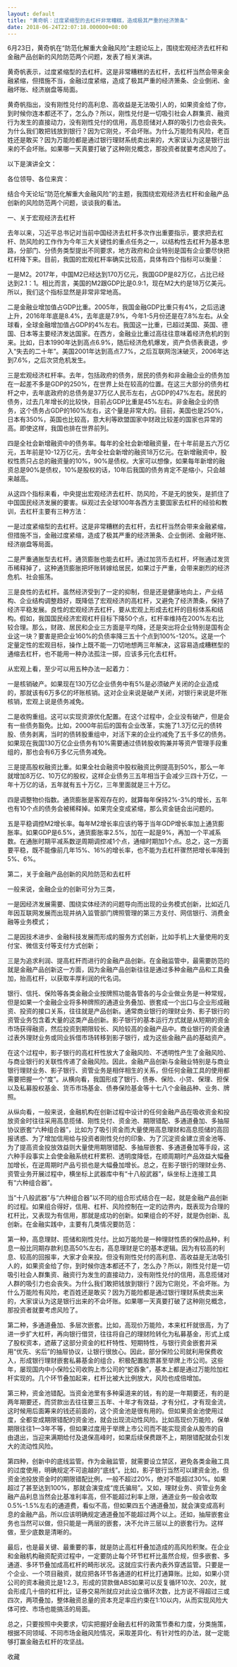 ```yaml
---
layout: default
title: "黄奇帆：过度紧缩型的去杠杆非常糟糕，造成极其严重的经济箫条"
date: 2018-06-24T22:07:18.000000+08:00
---
```


6月23日，黄奇帆在“防范化解重大金融风险”主题论坛上，围绕宏观经济去杠杆和金融产品创新的风险防范两个问题，发表了相关演讲。


黄奇帆表示，过度紧缩型的去杠杆。这是非常糟糕的去杠杆，去杠杆当然会带来金融紧缩，但措施不当，金融过度紧缩，造成了极其严重的经济箫条、企业倒闭、金融坏账、经济崩盘等局面。


黄奇帆指出，没有刚性兑付的高利息、高收益是无法吸引人的，如果资金给了你，到时候你连本都还不了，怎么办？所以，刚性兑付是一切吸引社会人群集资、融资行为发生的直接动力，没有刚性兑付的信用，高息揽储对人群的吸引力也会丧失。为什么我们敢把钱放到银行？因为它刚兑，不会坏账。为什么万能险有风险，老百姓还是敢买？因为万能险都是通过银行理财系统卖出来的，大家误认为这是银行出来的不会坏账。如果哪一天真要打破了这种刚兑概念，那投资者就要考虑风险了。


以下是演讲全文：


各位领导、各位来宾：


结合今天论坛“防范化解重大金融风险”的主题，我围绕宏观经济去杠杆和金融产品创新的风险防范两个问题，谈谈我的看法。


一、关于宏观经济去杠杆


去年以来，习近平总书记对当前中国经济去杠杆多次作出重要指示，要求把去杠杆、防风险的工作作为今年三大关键性的重点任务之一，以结构性去杠杆为基本思路，分部门、分债务类型提出不同要求，地方政府和企业特别是国有企业要尽快把杠杆降下来。目前，我国的宏观杠杆率确实比较高，具体有四个指标可以衡量：


一是M2。2017年，中国M2已经达到170万亿元，我国GDP是82万亿，占比已经达到2.1：1。相比而言，美国的M2跟GDP比是0.9:1，现在M2大约是18万亿美元。所以，我们这个指标显然是非常非常地高。


二是金融业增加值占GDP比重。2005年，我国金融GDP比重只有4%，之后迅速上升，2016年年底是8.4%，去年底是7.9%，今年1-5月份还是在7.8%左右。从全球看，全球金融增加值占GDP的4%左右。我国这一比重，已超过美国、英国、德国、日本等主要经济发达国家。在西方，金融业比重过高往往意味着经济危机的到来。比如，日本1990年达到高点6.9%，随后经济危机爆发，资产负债表衰退，步入“失去的二十年”。美国2001年达到高点7.7%，之后互联网泡沫破灭，2006年达到7.6%，之后次贷危机发生。


三是宏观经济杠杆率。去年，包括政府的债务，居民的债务和非金融企业的债务加在一起差不多是GDP的250%，在世界上处在较高的位置。在这三大部分的债务杠杆之中，去年底政府的总债务是37万亿人民币左右，占GDP的47%左右。居民的债务，过去几年增长的比较快，目前占GDP比重是45%左右。非金融企业的债务，这个债务占GDP的160%左右，这个量是非常大的。目前，美国也是250%，日本有350%，英国也比较高，意大利等欧盟国家中财政比较差的国家也异常的高。即使这样，我国也排在世界前列。


四是全社会新增融资中的债务率。每年的全社会新增融资量，在十年前是五六万亿元，五年前是10-12万亿元，去年全社会新增的融资18万亿元。在新增融资中，股权性质只占总的融资量的10%，90%是债权。大家可以想像，如果每年新增的融资总是90%是债权，10%是股权的话，10年后我国的债务肯定不是缩小，只会越来越高。


从这四个指标来看，中央提出宏观经济去杠杆、防风险，不是无的放矢，是抓住了中国国民经济发展的要害。纵观过去全球100年各西方主要国家去杠杆的经验和教训，去杠杆主要有三种方法：


一是过度紧缩型的去杠杆。这是非常糟糕的去杠杆，去杠杆当然会带来金融紧缩，但措施不当，金融过度紧缩，造成了极其严重的经济箫条、企业倒闭、金融坏账、经济崩盘等局面。


二是严重通胀型去杠杆。通货膨胀也能去杠杆。通过加货币去杠杆，坏账通过发货币稀释掉了，这种通货膨胀把坏账转嫁给居民，如果过于严重，会带来剧烈的经济危机、社会振荡。


三是良性的去杠杆。虽然经济受到了一定的抑制，但是还是健康地向上，产业结构、企业结构调整趋好，既降低了宏观经济的高杠杆，又避免了经济萧条，保持了经济平稳发展。良性的宏观经济去杠杆，要从宏观上形成去杠杆的目标体系和结构。假如，我国国民经济宏观杠杆目标下降50个点，杠杆率维持在200%左右比较合理。那么，财政、居民和企业三方面是平均降，还是突出将企业特别是国有企业这一块？要害是把企业160%的负债率降三五十个点到100%-120%。这是一个定量定性的宏观目标，操作上既不能一刀切地想两三年解决，这容易造成糟糕型的通缩去杠杆，也不能用一种办法孤注一掷，应该多元化去杠杆。


从宏观上看，至少可以用五种办法一起着力：


一是核销破产。如果现在130万亿企业债务中有5%是必须破产关闭的企业造成的，那就该有6万多亿的坏账核销。这对企业来说是破产关闭，对银行来说是坏账核销，宏观上说是债务减免。


二是收购重组。这可以实现资源优化配置。在这个过程中，企业没有破产，但是会有一些债务豁免。比如，2000年前后的国有企业改革，实施了1.3万亿元的债转股、债务剥离，当时的债转股重组中，对活下来的企业约减免了五千多亿的债务。如果现在我国130万亿企业债务有10%需要通过债转股收购兼并等资产管理手段重组的，那也会有6万多亿元债务减免。


三是提高股权融资比重。如果全社会融资中股权融资比例提高到50%，那么一年就增加8万亿、10万亿的股权，这样企业债务三五年相当于会减少三四十万亿，一年十万亿的话，五年就有五十万亿，三年里面就是三十万亿。


四是调整物价指数。通货膨胀是客观存在的，就算每年保持2%-3%的增长，五年也有10个点的债务会被稀释掉。如果完全变成紧缩，那么资金链会出问题的。


五是平稳调控M2增长率。每年M2增长率应该约等于当年GDP增长率加上通货膨胀率。如果GDP是6.5%，通货膨胀率2.5%，加在一起是9%，再加一个平减系数。在通胀时期平减系数逆周期调控减1个点，通缩时期加1个点。总之，这一方面要平稳，既不能像前几年15%、16%的增长率，也不能为去杠杆骤然把增长率降到5%、6%。


第二，关于金融产品创新的风险防范和去杠杆


一般来说，金融企业的创新可分为三类，


一是因经济发展需要、围绕实体经济的问题导向而出现的业务模式创新，比如近几年因互联网发展而出现并纳入监管部门牌照管理的第三方支付、网信银行、消费金融等业务模式；


二是因技术进步、金融科技发展而形成的服务方式创新，比如手机上大量使用的支付宝、微信支付等支付方式创新；


三是为追求利润、提高杠杆而进行的金融产品创新。在金融监管中，最需要防范的就是金融产品创新这一方面，因为金融产品创新往往是通过多种金融产品和工具叠加，抬高杠杆，以获取丰厚利润的代名词。


银行、信托、保险等各类金融企业按牌照功能各管各的与企业做业务是一种常规，但是如果一个金融企业将多种牌照的通道业务叠加、嵌套成一个出口与企业形成融资、投资的接口关系，往往就是产品创新。通常商业银行的理财业务、影子银行的资管业务包含着大量的这类产品创新。影子银行的基本运行方式就是从短期的资金市场获得融资，然后投资到期限较长、风险较高的金融产品中。商业银行的资金通过表外理财业务或同业拆借市场转移到影子银行，成为这些金融产品的基础资产。


在这个过程中，影子银行的高杠杆性放大了金融风险、不透明性产生了金融风险、与商业银行的关联性传递了金融风险。因此，金融产品创新与金融业特别是与商业银行理财业务、影子银行、资管业务是相伴相生的关系，但任何金融工具的使用都需要把握一个“度”。从横向看，我国形成了银行、债券、保险、小贷、保理、担保以及私募股权基金、货币市场基金、债券保险基金等十七八个金融品种、业务、牌照。


从纵向看，一般来说，金融机构在创新过程中设计的任何金融产品在吸收资金和投放资金时往往采用高息揽储、刚性兑付、资金池、期限错配、多通道叠加、多抽屉协议嵌套“六种组合器”，比如为了吸引资金而大量使用高息理财和高息揽储的高回报诱惑、为了增加信用给与投资者刚性兑付的印象、为了沉淀资金建立资金池等、为了提高资金投放效益则大量使用期限错配、多抽屉嵌套、多通道叠加等手段，这六种手段事实上会使金融系统杠杆累积、透明度降低，在顺周期时产品效益大幅叠加增长，在逆周期时产品亏损也是大幅叠加增长。总之，在影子银行的理财业务、资管业务开展过程中，横坐标上武器库中有“十八般武器”，纵坐标上连接工具有“六种组合器”。


当“十八般武器”与“六种组合器”以不同的组合形式结合在一起，就是金融产品创新的过程。如果组合得好，信用、杠杆、风险控制在一定的边界内，既表现为合理的杠杆比，又表现为有信用，那就是成功的创新。如果组合的不好，就是伪创新、乱创新。在金融实践中，主要有几类情况要防范：


第一种，高息理财、揽储和刚性兑付。比如万能险是一种理财性质的保险品种，利息一般比同期存款利息高50%左右，高息理财是它的基本逻辑。因为有较高的利息、较高的回报率，大家才会来投。但没有刚性兑付的高利息、高收益是无法吸引人的，如果资金给了你，到时候你连本都还不了，怎么办？所以，刚性兑付是一切吸引社会人群集资、融资行为发生的直接动力，没有刚性兑付的信用，高息揽储对人群的吸引力也会丧失。为什么我们敢把钱放到银行？因为它刚兑，不会坏账。为什么万能险有风险，老百姓还是敢买？因为万能险都是通过银行理财系统卖出来的，大家误认为这是银行出来的不会坏账。如果哪一天真要打破了这种刚兑概念，那投资者就要考虑风险了。


第二种，多通道叠加、多层次嵌套。比如，高现价万能险，本来杠杆就很高，为了进一步扩大杠杆，再向银行借贷，往往将自己的理财险转化为私募基金，形式上成了股权资本，遮蔽了这部分资金的杠杆特性、短期特性，与银行资金嵌套并采用“优先、劣后”的抽屉协议，让银行很放心。因此，部分保险公司就利用保费收入，形成银行理财嵌套私募基金的组合，积极配置股票甚至举牌上市公司。这些年，屡现国内中小保险公司收购上市公司的“蛇吞象”，基本上都是通过万能险加杠杆实现的。几个环节叠加起来，杠杆比被大比例放大，风险也成倍增加。


第三种，资金池错配。当资金池里有多种渠道来的钱，有的是一年期要还，有的是两年期要还，而贷款出去往往要三五年、十年才有效益，才有分红，才有现金流，这时候用后面筹来的钱还前面的，这个资金池是很有用的。但如果资金池使用过度，全都变成期限错配的资金池，就会出现流动性风险。比如高现价万能险，保单期限往往1—3年不等，但如果过度用于举牌上市公司而不能实现资金从股市的自由退出，当迎来满期给付及退保高峰时，如果后续保费跟不上，期限错配就会引发大的流动性风险。


第四种，创新中的底线监管。作为金融监管，就需要设立禁区，避免各类金融工具的过度使用，明确规定不可逾越的“底线”。比如，影子银行当然可以建资金池，但资金池投放资金时的期限错配比例，一般不超过20%，绝对不能超过30%。如果超过了甚至达到100%，那就会演变成“庞氏骗局”。又如，理财业务、资管业务金融产品利息当然会比基准利率高，但不能超过利率上限，通道业务一般会收取0.5%-1.5%左右的通道费，看似不高，但如果四五个通道叠加，就会演变成高利息的金融产品，所以应该明确规定通道叠加不能超过两个以上。还如，抽屉嵌套业务也当然可以做，但只能是一两层的嵌套，决不允许三层以上的嵌套行为。这样做，至少底数是清晰的。


最后，也是最关键、最重要的事，就是防止高杠杆叠加造成的高风险积聚。在企业和金融机构融资配资过程中，一定要防止每个环节杠杆比虽然合规，但多嵌套、多通道、多环节叠加成高杠杆的畸形状况。这就应实行表内表外穿透监管。只要是一个企业、一个项目融资，就应把各环节各通道的杠杆比打通算账。比如，如果小贷公司的资本融资比是1:2.3，形成的贷款做ABS如果可以反复循环10次、20次，就会形成几十倍的杠杆比，证券交易所就应对此设立循环次数，比方说不得超过三或四次，两项叠加，整体融资总量的资本充足率应约束在1:10以内，从而实现风险大体可控、市场也能搞活的局面。


总之，只要按照中央要求，切实把握好金融去杠杆的政策节奏和力度，分类施策，根据不同领域、不同市场金融风险情况，采取差异化、有针对性的办法，就一定能够打赢金融去杠杆的攻坚战。


收藏

